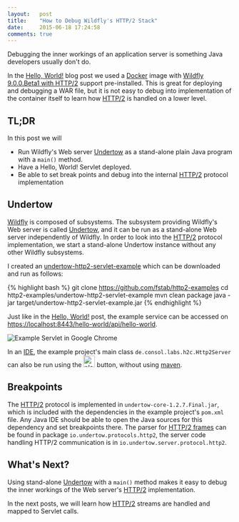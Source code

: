 ```yaml
---
layout:   post
title:    "How to Debug Wildfly's HTTP/2 Stack"
date:     2015-06-18 17:24:58
comments: true
---
```


Debugging the inner workings of an application server is something Java developers usually don't do.

In the [Hello, World!] blog post we used a [Docker] image with [Wildfly 9.0.0.Beta1 with HTTP/2](https://registry.hub.docker.com/u/fstab/wildfly-http2) support pre-installed.
This is great for deploying and debugging a WAR file, but it is not easy to debug into implementation of the container itself to learn how [HTTP/2] is handled on a lower level.

TL;DR
-----

In this post we will

  * Run Wildfly's Web server [Undertow] as a stand-alone plain Java program with a `main()` method.
  * Have a Hello, World! Servlet deployed.
  * Be able to set break points and debug into the internal [HTTP/2] protocol implementation

Undertow
--------

[Wildfly] is composed of subsystems. The subsystem providing Wildfly's Web server is called [Undertow], and it can be run as a stand-alone Web server independently of Wildfly.
In order to look into the [HTTP/2] protocol implementation, we start a stand-alone Undertow instance without any other Wildfly subsystems.

I created an [undertow-http2-servlet-example] which can be downloaded and run as follows:

{% highlight bash %}
git clone https://github.com/fstab/http2-examples
cd http2-examples/undertow-http2-servlet-example
mvn clean package
java -jar target/undertow-http2-servlet-example.jar
{% endhighlight %}

Just like in the [Hello, World!] post, the example service can be accessed on [https://localhost:8443/hello-world/api/hello-world].

![Example Servlet in Google Chrome]({{site.url}}{{site.baseurl}}/assets/2015-06-18-undertow-http2-servlet-example-in-browser.png)

In an [IDE], the example project's main class `de.consol.labs.h2c.Http2Server` can also be run using the
<img src="{{site.url}}{{site.baseurl}}/assets/2015-06-18-idea-play-button.png" alt="play" style="height: 26px;"/> button, without using [maven].

Breakpoints
-----------

The [HTTP/2] protocol is implemented in `undertow-core-1.2.7.Final.jar`, which is included with the dependencies in the example project's `pom.xml` file.
Any Java IDE should be able to open the Java sources for this dependency and set breakpoints there.
The parser for [HTTP/2 frames] can be found in package `io.undertow.protocols.http2`, the server code handling HTTP/2 communication is in `io.undertow.server.protocol.http2`.

What's Next?
------------

Using stand-alone [Undertow] with a `main()` method makes it easy to debug the
inner workings of the Web server's [HTTP/2] implementation.

In the next posts, we will learn how [HTTP/2] streams are handled and mapped to Servlet calls.

[Hello, World!]: /2015/06/07/http2-hello-world.html
[Docker]: https://www.docker.com
[Wildfly]: http://wildfly.org
[undertow-http2-servlet-example]: https://github.com/fstab/http2-examples/tree/master/undertow-http2-servlet-example
[undertow]: http://undertow.io
[IDE]: https://www.jetbrains.com/idea
[maven]: https://maven.apache.org
[https://localhost:8443/hello-world/api/hello-world]: https://localhost:8443/hello-world/api/hello-world
[HTTP/2]: https://http2.github.io
[HTTP/2 frames]: https://httpwg.github.io/specs/rfc7540.html#FrameTypes
